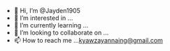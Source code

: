 - 👋 Hi, I’m @Jayden1905
- 👀 I’m interested in ...
- 🌱 I’m currently learning ...
- 💞️ I’m looking to collaborate on ...
- 📫 How to reach me ...<kyawzayannaing@gmail.com>

<!---
Jayden1905/Jayden1905 is a ✨ special ✨ repository because its `README.md` (this file) appears on your GitHub profile.
You can click the Preview link to take a look at your changes.
--->
